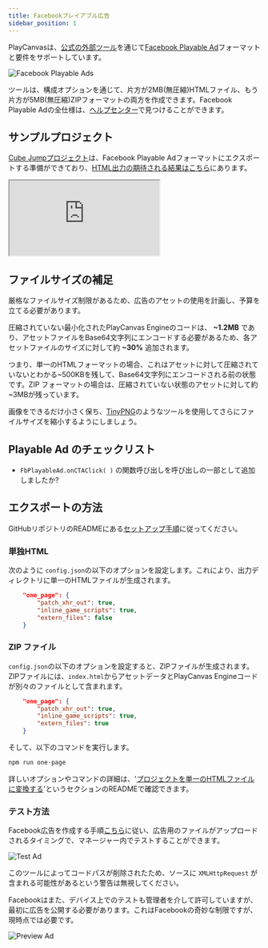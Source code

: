 ```yaml
---
title: Facebookプレイアブル広告
sidebar_position: 1
---
```


PlayCanvasは、[公式の外部ツール][2]を通じて[Facebook Playable Ad][1]フォーマットと要件をサポートしています。

![Facebook Playable Ads](/img/user-manual/publishing/playable-ads/fb-playable-ads/fb-playable-ads.gif)

ツールは、構成オプションを通じて、片方が2MB(無圧縮)HTMLファイル、もう片方が5MB(無圧縮)ZIPフォーマットの両方を作成できます。Facebook Playable Adの全仕様は、[ヘルプセンター][4]で見つけることができます。

## サンプルプロジェクト

[Cube Jumpプロジェクト][5]は、Facebook Playable Adフォーマットにエクスポートする準備ができており、[HTML出力の期待される結果はこちら][6]にあります。

<div className="iframe-container">
    <iframe src="https://playcanv.as/e/p/Hywjl9Bh/" title="Cube Jump Playable Ad"></iframe>
</div>

## ファイルサイズの補足

厳格なファイルサイズ制限があるため、広告のアセットの使用を計画し、予算を立てる必要があります。

圧縮されていない最小化されたPlayCanvas Engineのコードは、 **\~1.2MB** であり、アセットファイルをBase64文字列にエンコードする必要があるため、各アセットファイルのサイズに対して約 **\~30%**  追加されます。

つまり、単一のHTMLフォーマットの場合、これはアセットに対して圧縮されていないとわかる\~500KBを残して、Base64文字列にエンコードされる前の状態です。ZIP フォーマットの場合は、圧縮されていない状態のアセットに対して約\~3MBが残っています。

画像をできるだけ小さく保ち、[TinyPNG][7]のようなツールを使用してさらにファイルサイズを縮小するようにしましょう。

## Playable Ad のチェックリスト

* `FbPlayableAd.onCTAClick( )` の関数呼び出しを呼び出しの一部として追加しましたか?

## エクスポートの方法

GitHubリポジトリのREADMEにある[セットアップ手順][8]に従ってください。

### 単独HTML

次のように `config.json`の以下のオプションを設定します。これにより、出力ディレクトリに単一のHTMLファイルが生成されます。

```json
    "one_page": {
        "patch_xhr_out": true,
        "inline_game_scripts": true,
        "extern_files": false
    }
```

### ZIP ファイル

`config.json`の以下のオプションを設定すると、ZIPファイルが生成されます。ZIPファイルには、`index.html`からアセットデータとPlayCanvas Engineコードが別々のファイルとして含まれます。

```json
    "one_page": {
        "patch_xhr_out": true,
        "inline_game_scripts": true,
        "extern_files": true
    }
```

そして、以下のコマンドを実行します。

```sh
npm run one-page
```

詳しいオプションやコマンドの詳細は、'[プロジェクトを単一のHTMLファイルに変換する][9]'というセクションのREADMEで確認できます。

### テスト方法

Facebook広告を作成する手順[こちら][10]に従い、広告用のファイルがアップロードされるタイミングで、マネージャー内でテストすることができます。

![Test Ad](/img/user-manual/publishing/playable-ads/fb-playable-ads/fb-playable-ad-tester.jpg)

このツールによってコードパスが削除されたため、ソースに `XMLHttpRequest` が含まれる可能性があるという警告は無視してください。

Facebookはまた、デバイス上でのテストも管理者を介して許可していますが、最初に広告を公開する必要があります。これはFacebookの奇妙な制限ですが、現時点では必要です。

![Preview Ad](/img/user-manual/publishing/playable-ads/fb-playable-ads/fb-playable-ad-preview-device.jpg)

[1]: https://www.facebook.com/business/ads/playable-ad-format
[2]: https://github.com/playcanvas/playcanvas-rest-api-tools
[4]: https://www.facebook.com/business/help/412951382532338
[5]: https://playcanvas.com/project/354998/overview/cube-jump-playable-ad-for-fb
[6]: pathname:///downloads/fb-playable-ad-cube-jump-html.zip
[7]: https://tinypng.com/
[8]: https://github.com/playcanvas/playcanvas-rest-api-tools#setup
[9]: https://github.com/playcanvas/playcanvas-rest-api-tools#converting-a-project-into-a-single-html-file
[10]: https://www.facebook.com/business/help/338940216641734

